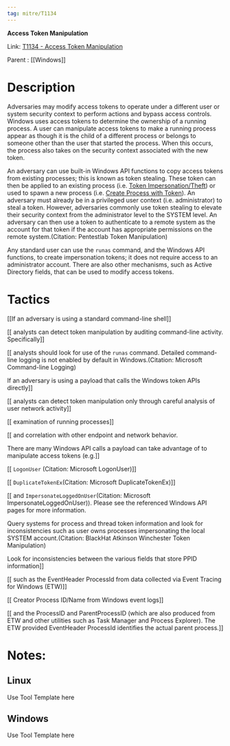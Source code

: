 ```yaml
---
tag: mitre/T1134
---
```


**Access Token Manipulation**

Link: [T1134 - Access Token Manipulation](https://attack.mitre.org/techniques/T1134)

Parent : [[Windows]]


# Description

Adversaries may modify access tokens to operate under a different user or system security context to perform actions and bypass access controls. Windows uses access tokens to determine the ownership of a running process. A user can manipulate access tokens to make a running process appear as though it is the child of a different process or belongs to someone other than the user that started the process. When this occurs, the process also takes on the security context associated with the new token.

An adversary can use built-in Windows API functions to copy access tokens from existing processes; this is known as token stealing. These token can then be applied to an existing process (i.e. [Token Impersonation/Theft](https://attack.mitre.org/techniques/T1134/001)) or used to spawn a new process (i.e. [Create Process with Token](https://attack.mitre.org/techniques/T1134/002)). An adversary must already be in a privileged user context (i.e. administrator) to steal a token. However, adversaries commonly use token stealing to elevate their security context from the administrator level to the SYSTEM level. An adversary can then use a token to authenticate to a remote system as the account for that token if the account has appropriate permissions on the remote system.(Citation: Pentestlab Token Manipulation)

Any standard user can use the <code>runas</code> command, and the Windows API functions, to create impersonation tokens; it does not require access to an administrator account. There are also other mechanisms, such as Active Directory fields, that can be used to modify access tokens.

# Tactics


[[If an adversary is using a standard command-line shell]]

[[ analysts can detect token manipulation by auditing command-line activity. Specifically]]

[[ analysts should look for use of the <code>runas</code> command. Detailed command-line logging is not enabled by default in Windows.(Citation: Microsoft Command-line Logging)

If an adversary is using a payload that calls the Windows token APIs directly]]

[[ analysts can detect token manipulation only through careful analysis of user network activity]]

[[ examination of running processes]]

[[ and correlation with other endpoint and network behavior. 

There are many Windows API calls a payload can take advantage of to manipulate access tokens (e.g.]]

[[ <code>LogonUser</code> (Citation: Microsoft LogonUser)]]

[[ <code>DuplicateTokenEx</code>(Citation: Microsoft DuplicateTokenEx)]]

[[ and <code>ImpersonateLoggedOnUser</code>(Citation: Microsoft ImpersonateLoggedOnUser)). Please see the referenced Windows API pages for more information.

Query systems for process and thread token information and look for inconsistencies such as user owns processes impersonating the local SYSTEM account.(Citation: BlackHat Atkinson Winchester Token Manipulation)

Look for inconsistencies between the various fields that store PPID information]]

[[ such as the EventHeader ProcessId from data collected via Event Tracing for Windows (ETW)]]

[[ Creator Process ID/Name from Windows event logs]]

[[ and the ProcessID and ParentProcessID (which are also produced from ETW and other utilities such as Task Manager and Process Explorer). The ETW provided EventHeader ProcessId identifies the actual parent process.]]


# Notes:

## Linux

Use Tool Template here

## Windows

Use Tool Template here